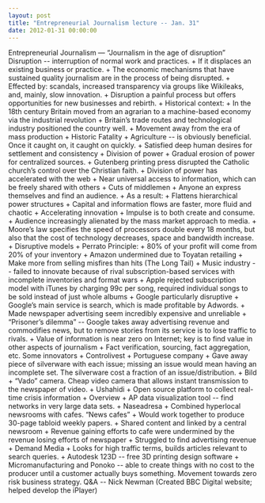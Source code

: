 ```yaml
---
layout: post
title: "Entrepreneurial Journalism lecture -- Jan. 31"
date: 2012-01-31 00:00:00
---
```


Entrepreneurial Journalism — “Journalism in the age of disruption” Disruption -- interruption of normal work and practices. + If it displaces an existing business or practice. + The economic mechanisms that have sustained quality journalism are in the process of being disrupted. + Effected by: scandals, increased transparency via groups like Wikileaks, and, mainly, slow innovation. + Disruption a painful process but offers opportunities for new businesses and rebirth. + Historical context: + In the 18th century Britain moved from an agrarian to a machine-based economy via the industrial revolution + Britain’s trade routes and technological industry positioned the country well. + Movement away from the era of mass production + Historic Fatality + Agriculture -- is obviously beneficial. Once it caught on, it caught on quickly. + Satisfied deep human desires for settlement and consistency + Division of power + Gradual erosion of power for centralized sources. + Gutenberg printing press disrupted the Catholic church’s control over the Christian faith. + Division of power has accelerated with the web + Near universal access to information, which can be freely shared with others + Cuts of middlemen + Anyone an express themselves and find an audience. + As a result: + Flattens hierarchical power structures + Capital and information flows are faster, more fluid and chaotic + Accelerating innovation + Impulse is to both create and consume. + Audience increasingly alienated by the mass market approach to media. + Moore’s law specifies the speed of processors double every 18 months, but also that the cost of technology decreases, space and bandwidth increase. + Disruptive models + Perrato Principle: + 80% of your profit will come from 20% of your inventory + Amazon undermined due to Toyatan retailing + Make more from selling misfires than hits (The Long Tail) + Music industry -- failed to innovate because of rival subscription-based services with incomplete inventories and format wars + Apple rejected subscription model with iTunes by charging 99c per song, required individual songs to be sold instead of just whole albums + Google particularly disruptive + Google’s main service is search, which is made profitable by Adwords. + Made newspaper advertising seem incredibly expensive and unreliable + “Prisoner’s dilemma” -- Google takes away advertising revenue and commodifies news, but to remove stories from its service is to lose traffic to rivals. + Value of information is near zero on Internet; key is to find value in other aspects of journalism + Fact verification, sourcing, fact aggregation, etc. Some innovators + Controlivest + Portuguese company + Gave away piece of silverware with each issue; missing an issue would mean having an incomplete set. The silverware cost a fraction of an issue/distribution. + Bild + “Vado” camera. Cheap video camera that allows instant transmission to the newspaper of video. + Ushahidi + Open source platform to collect real-time crisis information + Overview + AP data visualization tool -- find networks in very large data sets. + Naseadresa + Combined hyperlocal newsrooms with cafes. “News cafes” + Would work together to produce 30-page tabloid weekly papers. + Shared content and linked by a central newsroom + Revenue gaining efforts to cafe were undermined by the revenue losing efforts of newspaper + Struggled to find advertising revenue + Demand Media + Looks for high traffic terms, builds articles relevant to search queries. + Autodesk 123D -- free 3D printing design software + Micromanufacturing and Ponoko -- able to create things with no cost to the producer until a customer actually buys something. Movement towards zero risk business strategy. Q&A -- Nick Newman (Created BBC Digital website; helped develop the iPlayer)